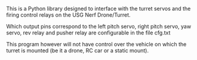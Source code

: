 This is a Python library designed to interface with the turret servos
and the firing control relays on the USG Nerf Drone/Turret.

Which output pins correspond to the left pitch servo, right pitch servo, yaw servo,
rev relay and pusher relay are configurable in the file cfg.txt

This program however will not have control over the vehicle on which the turret is 
mounted (be it a drone, RC car or a static mount).
